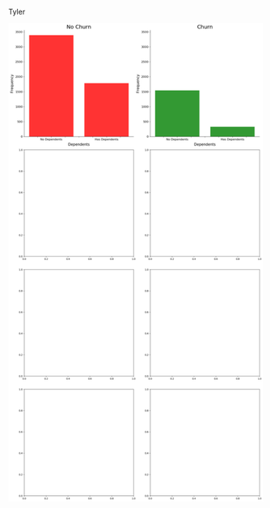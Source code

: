 Tyler

![alt text](https://raw.githubusercontent.com/tnorlund/CustomerAnalytics/master/test.png "Test")
